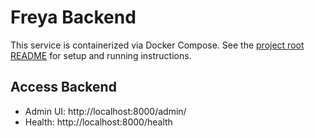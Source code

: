 # Freya Backend

This service is containerized via Docker Compose. See the [project root README](../README.md) for setup and running instructions.

## Access Backend

- Admin UI: http://localhost:8000/admin/
- Health: http://localhost:8000/health
